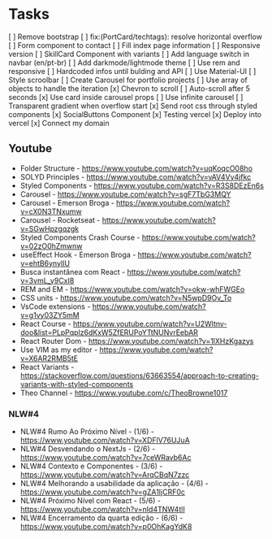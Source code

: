 # Tasks
[ ] Remove bootstrap
[ ] fix:(PortCard/techtags): resolve horizontal overflow
[ ] Form component to contact
[ ] Fill index page information
[ ] Responsive version
[ ] SkillCard Component with variants
[ ] Add language switch in navbar (en/pt-br)
[ ] Add darkmode/lightmode theme
[ ] Use rem and responsive 
[ ] Hardcoded infos until bulding and API
[ ] Use Material-UI
[ ] Style scroolbar
[ ] Create Carousel for portfolio projects
    [ ] Use array of objects to handle the iteration
    [x] Chevron to scroll
    [ ] Auto-scroll after 5 seconds
    [x] Use card inside carousel props
    [ ] Use infinite carousel
    [ ] Transparent gradient when overflow start
[x] Send root css through styled components
[x] SocialButtons Component
[x] Testing vercel
[x] Deploy into vercel
[x] Connect my domain
 
 
## Youtube

* Folder Structure - https://www.youtube.com/watch?v=uqKoqcO08ho
* SOLYD Principles - https://www.youtube.com/watch?v=vAV4Vy4jfkc
* Styled Components - https://www.youtube.com/watch?v=R3S8DEzEn6s
* Carousel - https://www.youtube.com/watch?v=sgF7TbG3MQY
* Carousel - Emerson Broga - https://www.youtube.com/watch?v=cX0N3TNxumw
* Carousel - Rocketseat - https://www.youtube.com/watch?v=SGwHpzgqzgk
* Styled Components Crash Course - https://www.youtube.com/watch?v=02zO0hZmwnw
* useEffect Hook - Emerson Broga - https://www.youtube.com/watch?v=ehtB6ynyIlU
* Busca instantânea com React - https://www.youtube.com/watch?v=3vmL_y9CxI8
* REM and EM - https://www.youtube.com/watch?v=okw-whFWGEo
* CSS units - https://www.youtube.com/watch?v=N5wpD9Ov_To
* VsCode extensions - https://www.youtube.com/watch?v=g1vy03ZY5mM
* React Course - https://www.youtube.com/watch?v=U2Wltnv-doo&list=PLpPqplz6dKxW5ZfERUPoYTtNUNvrEebAR
* React Router Dom - https://www.youtube.com/watch?v=1lXHzKgazys
* Use VIM as my editor - https://www.youtube.com/watch?v=X6AR2RMB5tE
* React Variants - https://stackoverflow.com/questions/63663554/approach-to-creating-variants-with-styled-components
* Theo Channel - https://www.youtube.com/c/TheoBrowne1017

### NLW#4
* NLW#4 Rumo Ao Próximo Nível - (1/6) - https://www.youtube.com/watch?v=XDFlV76UJuA
* NLW#4 Desvendando o NextJs - (2/6) - https://www.youtube.com/watch?v=7ceWRavb6Ac
* NLW#4 Contexto e Componentes - (3/6) - https://www.youtube.com/watch?v=ArqCBqN7zzc
* NLW#4 Melhorando a usabilidade da aplicação - (4/6) - https://www.youtube.com/watch?v=gZA1IjCRF0c
* NLW#4 Próximo Nível com React - (5/6) - https://www.youtube.com/watch?v=nId4TNW4tlI
* NLW#4 Encerramento da quarta edição - (6/6) - https://www.youtube.com/watch?v=p0OhKagYdK8